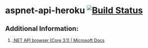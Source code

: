 # aspnet-api-heroku [![Build Status](https://travis-ci.com/RichardPoulson/aspnet-api-heroku.svg?branch=master)](https://travis-ci.com/RichardPoulson/aspnet-api-heroku)

## Additional Information:
1. [.NET API browser (Core 3.1) | Microsoft Docs](https://docs.microsoft.com/en-us/dotnet/api/?view=netcore-3.1)
